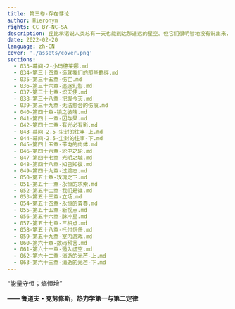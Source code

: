 ```yaml
---
title: 第三卷-存在悖论
author: Hieronym
rights: CC BY-NC-SA
description: 丘比承诺说人类总有一天也能到达那遥远的星空。但它们很明智地没有说出来，人类将会在那里遇到什么。
date: 2022-02-20
language: zh-CN
cover: './assets/cover.png'
sections:
  - 033-幕间-2-小玛德莱娜.md
  - 034-第三十四章-造就我们的那些羁绊.md
  - 035-第三十五章-伤亡.md
  - 036-第三十六章-追逐幻影.md
  - 037-第三十七章-炽天使.md
  - 038-第三十八章-把握今天.md
  - 039-第三十九章-无法愈合的伤痕.md
  - 040-第四十章-镜之彼端.md
  - 041-第四十一章-因与果.md
  - 042-第四十二章-有光必有影.md
  - 043-幕间-2.5-尘封的往事-上.md
  - 044-幕间-2.5-尘封的往事-下.md
  - 045-第四十五章-带电的肉体.md
  - 046-第四十六章-轮中之轮.md
  - 047-第四十七章-光明之城.md
  - 048-第四十八章-知己知彼.md
  - 049-第四十九章-过渡态.md
  - 050-第五十章-玫瑰之下.md
  - 051-第五十一章-永恒的求索.md
  - 052-第五十二章-我们是谁.md
  - 053-第五十三章-立场.md
  - 054-第五十四章-永恒的青春.md
  - 055-第五十五章-新视点.md
  - 056-第五十六章-脉冲星.md
  - 057-第五十七章-三相点.md
  - 058-第五十八章-托付信任.md
  - 059-第五十九章-室内游戏.md
  - 060-第六十章-数码预言.md
  - 061-第六十一章-遁入虚空.md
  - 062-第六十二章-消逝的光芒-上.md
  - 063-第六十三章-消逝的光芒-下.md
---
```


“能量守恒；熵恒增”

**—— 鲁道夫・克劳修斯，热力学第一与第二定律**
